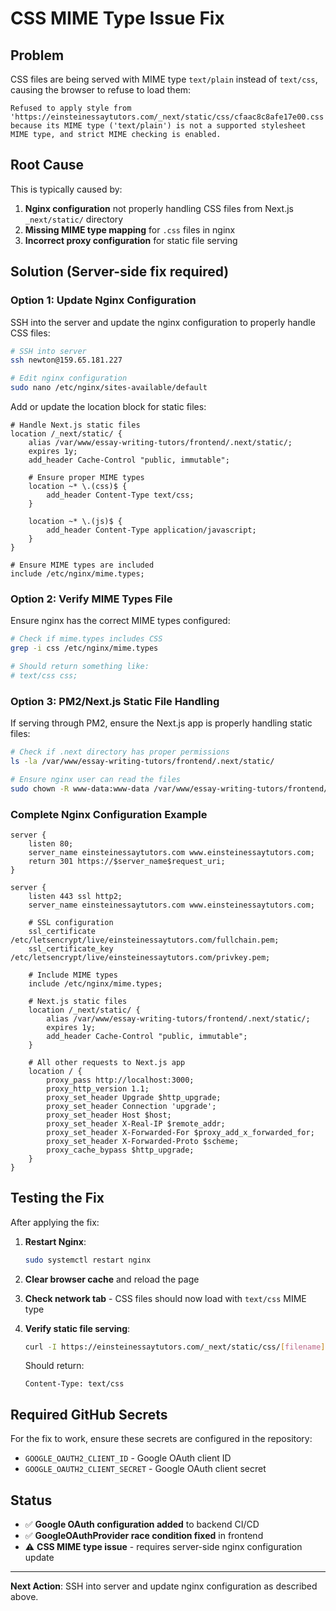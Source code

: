 # CSS MIME Type Issue Fix

## Problem

CSS files are being served with MIME type `text/plain` instead of `text/css`, causing the browser to refuse to load them:

```
Refused to apply style from 'https://einsteinessaytutors.com/_next/static/css/cfaac8c8afe17e00.css'
because its MIME type ('text/plain') is not a supported stylesheet MIME type, and strict MIME checking is enabled.
```

## Root Cause

This is typically caused by:

1. **Nginx configuration** not properly handling CSS files from Next.js `_next/static/` directory
2. **Missing MIME type mapping** for `.css` files in nginx
3. **Incorrect proxy configuration** for static file serving

## Solution (Server-side fix required)

### Option 1: Update Nginx Configuration

SSH into the server and update the nginx configuration to properly handle CSS files:

```bash
# SSH into server
ssh newton@159.65.181.227

# Edit nginx configuration
sudo nano /etc/nginx/sites-available/default
```

Add or update the location block for static files:

```nginx
# Handle Next.js static files
location /_next/static/ {
    alias /var/www/essay-writing-tutors/frontend/.next/static/;
    expires 1y;
    add_header Cache-Control "public, immutable";

    # Ensure proper MIME types
    location ~* \.(css)$ {
        add_header Content-Type text/css;
    }

    location ~* \.(js)$ {
        add_header Content-Type application/javascript;
    }
}

# Ensure MIME types are included
include /etc/nginx/mime.types;
```

### Option 2: Verify MIME Types File

Ensure nginx has the correct MIME types configured:

```bash
# Check if mime.types includes CSS
grep -i css /etc/nginx/mime.types

# Should return something like:
# text/css css;
```

### Option 3: PM2/Next.js Static File Handling

If serving through PM2, ensure the Next.js app is properly handling static files:

```bash
# Check if .next directory has proper permissions
ls -la /var/www/essay-writing-tutors/frontend/.next/static/

# Ensure nginx user can read the files
sudo chown -R www-data:www-data /var/www/essay-writing-tutors/frontend/.next/
```

### Complete Nginx Configuration Example

```nginx
server {
    listen 80;
    server_name einsteinessaytutors.com www.einsteinessaytutors.com;
    return 301 https://$server_name$request_uri;
}

server {
    listen 443 ssl http2;
    server_name einsteinessaytutors.com www.einsteinessaytutors.com;

    # SSL configuration
    ssl_certificate /etc/letsencrypt/live/einsteinessaytutors.com/fullchain.pem;
    ssl_certificate_key /etc/letsencrypt/live/einsteinessaytutors.com/privkey.pem;

    # Include MIME types
    include /etc/nginx/mime.types;

    # Next.js static files
    location /_next/static/ {
        alias /var/www/essay-writing-tutors/frontend/.next/static/;
        expires 1y;
        add_header Cache-Control "public, immutable";
    }

    # All other requests to Next.js app
    location / {
        proxy_pass http://localhost:3000;
        proxy_http_version 1.1;
        proxy_set_header Upgrade $http_upgrade;
        proxy_set_header Connection 'upgrade';
        proxy_set_header Host $host;
        proxy_set_header X-Real-IP $remote_addr;
        proxy_set_header X-Forwarded-For $proxy_add_x_forwarded_for;
        proxy_set_header X-Forwarded-Proto $scheme;
        proxy_cache_bypass $http_upgrade;
    }
}
```

## Testing the Fix

After applying the fix:

1. **Restart Nginx**:

   ```bash
   sudo systemctl restart nginx
   ```

2. **Clear browser cache** and reload the page

3. **Check network tab** - CSS files should now load with `text/css` MIME type

4. **Verify static file serving**:

   ```bash
   curl -I https://einsteinessaytutors.com/_next/static/css/[filename].css
   ```

   Should return:

   ```
   Content-Type: text/css
   ```

## Required GitHub Secrets

For the fix to work, ensure these secrets are configured in the repository:

- `GOOGLE_OAUTH2_CLIENT_ID` - Google OAuth client ID
- `GOOGLE_OAUTH2_CLIENT_SECRET` - Google OAuth client secret

## Status

- ✅ **Google OAuth configuration added** to backend CI/CD
- ✅ **GoogleOAuthProvider race condition fixed** in frontend
- ⚠️ **CSS MIME type issue** - requires server-side nginx configuration update

---

**Next Action**: SSH into server and update nginx configuration as described above.
